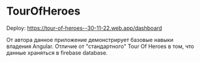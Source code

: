 # TourOfHeroes

Deploy: https://tour-of-heroes--30-11-22.web.app/dashboard

От автора данное приложение демонстрирует базовые навыки владения Angular. Отличие от "стандартного" Tour Of Heroes в том, что данные храняться в firebase database.
